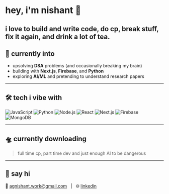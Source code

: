 # hey, i'm nishant 👋

i love to build and write code, do cp, break stuff, fix it again, and drink a lot of tea.
---

## 🧠 currently into

- upsolving **DSA** problems (and occasionally breaking my brain)
- building with **Next.js**, **Firebase**, and **Python**
- exploring **AI/ML** and pretending to understand research papers

---

## 🛠️ tech i vibe with

![JavaScript](https://img.shields.io/badge/-JavaScript-yellow?style=flat-square&logo=javascript)
![Python](https://img.shields.io/badge/-Python-blue?style=flat-square&logo=python)
![Node.js](https://img.shields.io/badge/-Node.js-green?style=flat-square&logo=node.js)
![React](https://img.shields.io/badge/-React-61DAFB?style=flat-square&logo=react)
![Next.js](https://img.shields.io/badge/-Next.js-black?style=flat-square&logo=next.js)
![Firebase](https://img.shields.io/badge/-Firebase-FFCA28?style=flat-square&logo=firebase)
![MongoDB](https://img.shields.io/badge/-MongoDB-47A248?style=flat-square&logo=mongodb)

---

## 🛸 currently downloading

> full time cp, part time dev 
> and just enough AI to be dangerous

---

## 💬 say hi

📧 [agnishant.work@gmail.com](mailto:agnishant.work@gmail.com) &nbsp;&nbsp;|&nbsp;&nbsp; 🌐 [linkedin](https://linkedin.com/in/agnishant14) &nbsp;&nbsp;

